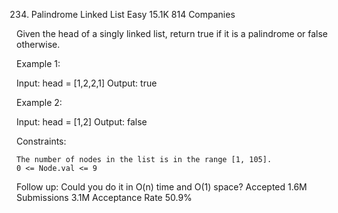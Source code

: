 234. Palindrome Linked List
Easy
15.1K
814
Companies

Given the head of a singly linked list, return true if it is a
palindrome
or false otherwise.

 

Example 1:

Input: head = [1,2,2,1]
Output: true

Example 2:

Input: head = [1,2]
Output: false

 

Constraints:

    The number of nodes in the list is in the range [1, 105].
    0 <= Node.val <= 9

 
Follow up: Could you do it in O(n) time and O(1) space?
Accepted
1.6M
Submissions
3.1M
Acceptance Rate
50.9%
